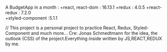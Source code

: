 A BudgetApp in a month :
+react, react-dom : 16.13.1
+redux : 4.0.5
+react-redux : 7.2.0  
+styled-component :5.1.1

// This project is a personal project to practice React, Redux, Styled-Component and much more...
Cre: Jonas Schmedtmann for the idea, the outlook (CSS) of the project.Everything inside written by JS,REACT,REDUX by me.
